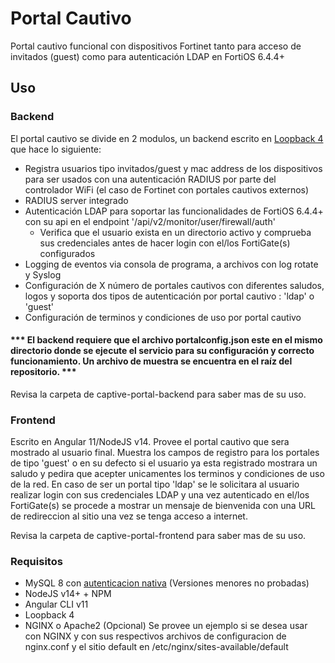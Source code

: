 # Portal Cautivo
Portal cautivo funcional con dispositivos Fortinet tanto para acceso de invitados (guest) como para autenticación LDAP en FortiOS 6.4.4+

## Uso

### Backend
El portal cautivo se divide en 2 modulos, un backend escrito en [Loopback 4](https://loopback.io/) que hace lo siguiente:
* Registra usuarios tipo invitados/guest y mac address de los dispositivos para ser usados con una autenticación RADIUS por parte del controlador WiFi (el caso de Fortinet con portales cautivos externos)
* RADIUS server integrado
* Autenticación LDAP para soportar las funcionalidades de FortiOS 6.4.4+ con su api en el endpoint '/api/v2/monitor/user/firewall/auth'
  - Verifica que el usuario exista en un directorio activo y comprueba sus credenciales antes de hacer login con el/los FortiGate(s) configurados
* Logging de eventos via consola de programa, a archivos con log rotate y Syslog
* Configuración de X número de portales cautivos con diferentes saludos, logos y soporta dos tipos de autenticación por portal cautivo : 'ldap' o 'guest'
* Configuración de terminos y condiciones de uso por portal cautivo

#### *** El backend requiere que el archivo portalconfig.json este en el mismo directorio donde se ejecute el servicio para su configuración y correcto funcionamiento. Un archivo de muestra se encuentra en el raíz del repositorio. ***


Revisa la carpeta de captive-portal-backend para saber mas de su uso.

### Frontend
Escrito en Angular 11/NodeJS v14. Provee el portal cautivo que sera mostrado al usuario final. Muestra los campos de registro para los portales de tipo 'guest' o en su defecto si el usuario ya esta registrado mostrara un saludo y pedira que acepter unicamentes los terminos y condiciones de uso de la red. En caso de ser un portal tipo 'ldap' se le solicitara al usuario realizar login con sus credenciales LDAP y una vez autenticado en el/los FortiGate(s) se procede a mostrar un mensaje de bienvenida con una URL de redireccion al sitio una vez se tenga acceso a internet.

Revisa la carpeta de captive-portal-frontend para saber mas de su uso.

### Requisitos
* MySQL 8 con [autenticacion nativa](https://dev.mysql.com/doc/refman/8.0/en/native-pluggable-authentication.html) (Versiones menores no probadas)
* NodeJS v14+ + NPM
* Angular CLI v11
* Loopback 4
* NGINX o Apache2 (Opcional) Se provee un ejemplo si se desea usar con NGINX y con sus respectivos archivos de configuracion de nginx.conf y el sitio default en /etc/nginx/sites-available/default